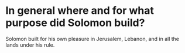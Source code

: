 # In general where and for what purpose did Solomon build?

Solomon built for his own pleasure in Jerusalem, Lebanon, and in all the lands under his rule. 